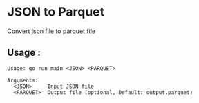 # JSON to Parquet
Convert json file to parquet file
## Usage :
```
Usage: go run main <JSON> <PARQUET>

Arguments:
  <JSON>     Input JSON file
  <PARQUET>  Output file (optional, Default: output.parquet)
```
